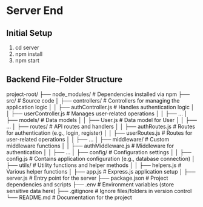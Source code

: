 # Server End

## Initial Setup
1. cd server
2. npm install
3. npm start

## Backend File-Folder Structure


project-root/
  ├── node_modules/             # Dependencies installed via npm
  ├── src/                      # Source code
  │    ├── controllers/         # Controllers for managing the application logic
  │    │    ├── authController.js  # Handles authentication logic
  │    │    ├── userController.js  # Manages user-related operations
  │    │    ├── ...
  │    ├── models/              # Data models
  │    │    ├── User.js         # Data model for User
  │    │    ├── ...
  │    ├── routes/              # API routes and handlers
  │    │    ├── authRoutes.js   # Routes for authentication (e.g., login, register)
  │    │    ├── userRoutes.js   # Routes for user-related operations
  │    │    ├── ...
  │    ├── middleware/          # Custom middleware functions
  │    │    ├── authMiddleware.js  # Middleware for authentication
  │    │    ├── ...
  │    ├── config/              # Configuration settings
  │    │    ├── config.js       # Contains application configuration (e.g., database connection)
  │    ├── utils/               # Utility functions and helper methods
  │    │    ├── helpers.js      # Various helper functions
  │    ├── app.js               # Express.js application setup
  │    ├── server.js            # Entry point for the server
  ├── package.json              # Project dependencies and scripts
  ├── .env                     # Environment variables (store sensitive data here)
  ├── .gitignore               # Ignore files/folders in version control
  └── README.md                # Documentation for the project
